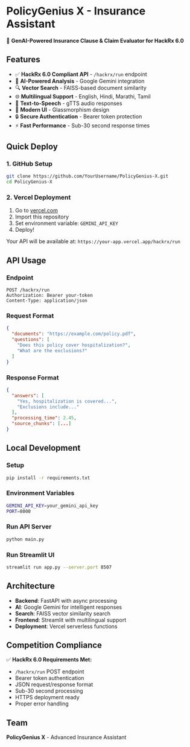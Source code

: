 # PolicyGenius X - Insurance Assistant

🚀 **GenAI-Powered Insurance Clause & Claim Evaluator for HackRx 6.0**

## Features

- ✅ **HackRx 6.0 Compliant API** - `/hackrx/run` endpoint
- 🤖 **AI-Powered Analysis** - Google Gemini integration
- 🔍 **Vector Search** - FAISS-based document similarity
- 🌐 **Multilingual Support** - English, Hindi, Marathi, Tamil
- 🎤 **Text-to-Speech** - gTTS audio responses
- 🎨 **Modern UI** - Glassmorphism design
- 🔒 **Secure Authentication** - Bearer token protection
- ⚡ **Fast Performance** - Sub-30 second response times

## Quick Deploy

### 1. GitHub Setup
```bash
git clone https://github.com/YourUsername/PolicyGenius-X.git
cd PolicyGenius-X
```

### 2. Vercel Deployment
1. Go to [vercel.com](https://vercel.com)
2. Import this repository
3. Set environment variable: `GEMINI_API_KEY`
4. Deploy!

Your API will be available at: `https://your-app.vercel.app/hackrx/run`

## API Usage

### Endpoint
```
POST /hackrx/run
Authorization: Bearer your-token
Content-Type: application/json
```

### Request Format
```json
{
  "documents": "https://example.com/policy.pdf",
  "questions": [
    "Does this policy cover hospitalization?",
    "What are the exclusions?"
  ]
}
```

### Response Format
```json
{
  "answers": [
    "Yes, hospitalization is covered...",
    "Exclusions include..."
  ],
  "processing_time": 2.45,
  "source_chunks": [...]
}
```

## Local Development

### Setup
```bash
pip install -r requirements.txt
```

### Environment Variables
```bash
GEMINI_API_KEY=your_gemini_api_key
PORT=8000
```

### Run API Server
```bash
python main.py
```

### Run Streamlit UI
```bash
streamlit run app.py --server.port 8507
```

## Architecture

- **Backend**: FastAPI with async processing
- **AI**: Google Gemini for intelligent responses  
- **Search**: FAISS vector similarity search
- **Frontend**: Streamlit with multilingual support
- **Deployment**: Vercel serverless functions

## Competition Compliance

✅ **HackRx 6.0 Requirements Met:**
- `/hackrx/run` POST endpoint
- Bearer token authentication
- JSON request/response format
- Sub-30 second processing
- HTTPS deployment ready
- Proper error handling

## Team

**PolicyGenius X** - Advanced Insurance Assistant

